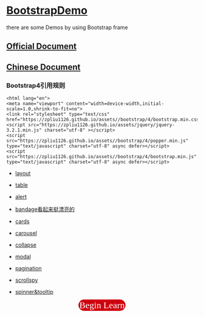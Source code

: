 # [BootstrapDemo](https://zpliu1126.github.io/BootstrapDemo/)
there are some Demos  by using Bootstrap frame
## [Official Document](https://getbootstrap.com/docs/4.3/getting-started/introduction/)
## [Chinese Document](https://code.z01.com/v4/docs/index.html)


###  Bootstrap4引用规则

```
<html lang="en">
<meta name="viewport" content="width=device-width,initial-scale=1.0,shrink-to-fit=no">
<link rel="stylesheet" type="text/css" href="https://zpliu1126.github.io/assets//bootstrap/4/bootstrap.min.css">
<script src="https://zpliu1126.github.io/assets/jquery/jquery-3.2.1.min.js" charset="utf-8" ></script>
<script src="https://zpliu1126.github.io/assets//bootstrap/4/popper.min.js" type="text/javascript" charset="utf-8" async defer></script>
<script src="https://zpliu1126.github.io/assets//bootstrap/4/bootstrap.min.js" type="text/javascript" charset="utf-8" async defer></script>
```
- [layout](https://zpliu1126.github.io/BootstrapDemo/layout/)
- [table](https://zpliu1126.github.io/BootstrapDemo/table/)
- [alert](https://zpliu1126.github.io/BootstrapDemo/alert/)

- [bandage看起来挺漂亮的](https://getbootstrap.com/docs/4.3/components/badge/)
- [cards](https://zpliu1126.github.io/BootstrapDemo/cards/)
- [carousel](https://zpliu1126.github.io/BootstrapDemo/carousel/)
- [collapse](https://zpliu1126.github.io/BootstrapDemo/collapse/)
- [modal](https://zpliu1126.github.io/BootstrapDemo/modal/)
- [pagination](https://zpliu1126.github.io/BootstrapDemo/pagination/)
- [scrollspy](https://zpliu1126.github.io/BootstrapDemo/scrollspy/)
- [spinner&tooltip](https://zpliu1126.github.io/BootstrapDemo/spinner/)

<div style="text-align: center;font-size: 1.5rem;font-family: Micrsof Ya Hei;">
<a href="https://zpliu1126.github.io/BootstrapDemo/layout" style="text-decoration: none;color:white;border :2px solid;border-color:transparent; border-radius: 20px;background-color:#cf000f; ">Begin Learn</a>
</div>
